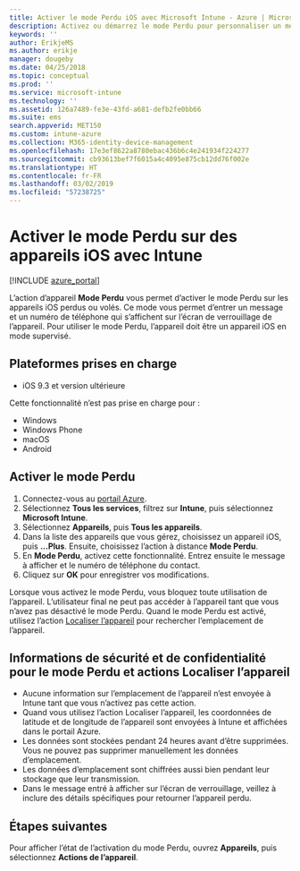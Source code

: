 ```yaml
---
title: Activer le mode Perdu iOS avec Microsoft Intune - Azure | Microsoft Docs
description: Activez ou démarrez le mode Perdu pour personnaliser un message qui s’affiche sur l’écran de verrouillage d’un appareil iOS perdu ou volé à l’aide de Microsoft Intune. Obtenez également plus d’informations sur la sécurité et les informations de confidentialité lors de l’utilisation de l’action mode Perdu.
keywords: ''
author: ErikjeMS
ms.author: erikje
manager: dougeby
ms.date: 04/25/2018
ms.topic: conceptual
ms.prod: ''
ms.service: microsoft-intune
ms.technology: ''
ms.assetid: 126a7489-fe3e-43fd-a681-defb2fe0bb66
ms.suite: ems
search.appverid: MET150
ms.custom: intune-azure
ms.collection: M365-identity-device-management
ms.openlocfilehash: 17e3ef8622a8780ebac436b6c4e241934f224277
ms.sourcegitcommit: cb93613bef7f6015a4c4095e875cb12dd76f002e
ms.translationtype: HT
ms.contentlocale: fr-FR
ms.lasthandoff: 03/02/2019
ms.locfileid: "57238725"
---
```

# <a name="enable-lost-mode-on-ios-devices-with-intune"></a>Activer le mode Perdu sur des appareils iOS avec Intune

[!INCLUDE [azure_portal](./includes/azure_portal.md)]

L’action d’appareil **Mode Perdu** vous permet d’activer le mode Perdu sur les appareils iOS perdus ou volés. Ce mode vous permet d’entrer un message et un numéro de téléphone qui s’affichent sur l’écran de verrouillage de l’appareil. Pour utiliser le mode Perdu, l’appareil doit être un appareil iOS en mode supervisé.

## <a name="supported-platforms"></a>Plateformes prises en charge

- iOS 9.3 et version ultérieure

Cette fonctionnalité n’est pas prise en charge pour : 
- Windows
- Windows Phone
- macOS
- Android

## <a name="enable-lost-mode"></a>Activer le mode Perdu

1. Connectez-vous au [portail Azure](https://portal.azure.com).
2. Sélectionnez **Tous les services**, filtrez sur **Intune**, puis sélectionnez **Microsoft Intune**.
3. Sélectionnez **Appareils**, puis **Tous les appareils**.
4. Dans la liste des appareils que vous gérez, choisissez un appareil iOS, puis **...Plus**. Ensuite, choisissez l’action à distance **Mode Perdu**.
5. En **Mode Perdu**, activez cette fonctionnalité. Entrez ensuite le message à afficher et le numéro de téléphone du contact.
6. Cliquez sur **OK** pour enregistrer vos modifications.

Lorsque vous activez le mode Perdu, vous bloquez toute utilisation de l’appareil. L’utilisateur final ne peut pas accéder à l’appareil tant que vous n’avez pas désactivé le mode Perdu. Quand le mode Perdu est activé, utilisez l’action [Localiser l’appareil](device-locate.md) pour rechercher l’emplacement de l’appareil.

## <a name="security-and-privacy-information-for-the-lost-mode-and-locate-device-actions"></a>Informations de sécurité et de confidentialité pour le mode Perdu et actions Localiser l’appareil
- Aucune information sur l’emplacement de l’appareil n’est envoyée à Intune tant que vous n’activez pas cette action.
- Quand vous utilisez l’action Localiser l’appareil, les coordonnées de latitude et de longitude de l’appareil sont envoyées à Intune et affichées dans le portail Azure.
- Les données sont stockées pendant 24 heures avant d’être supprimées. Vous ne pouvez pas supprimer manuellement les données d’emplacement.
- Les données d’emplacement sont chiffrées aussi bien pendant leur stockage que leur transmission.
- Dans le message entré à afficher sur l’écran de verrouillage, veillez à inclure des détails spécifiques pour retourner l’appareil perdu.

## <a name="next-steps"></a>Étapes suivantes

Pour afficher l’état de l’activation du mode Perdu, ouvrez **Appareils**, puis sélectionnez **Actions de l’appareil**.
